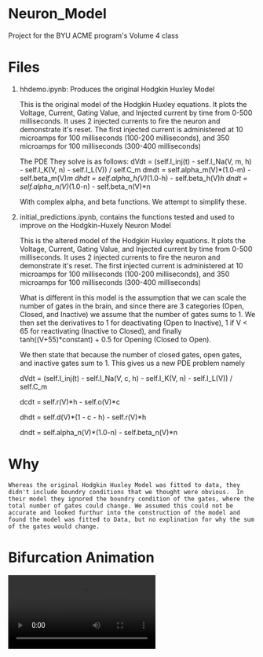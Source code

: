 # Neuron_Model
Project for the BYU ACME program's Volume 4 class

# Files
1) hhdemo.ipynb:  Produces the original Hodgkin Huxley Model
    
    This is the original model of the Hodgkin Huxley equations. It plots the Voltage, Current, Gating Value, and Injected current by time from 0-500 milliseconds. It uses 2 injected currents to fire the neuron and demonstrate it's reset. The first injected current is administered at 10 microamps for 100 milliseconds (100-200 milliseconds), and 350 microamps for 100 milliseconds (300-400 milliseconds)
    
    The PDE They solve is as follows:
        dVdt = (self.I_inj(t) - self.I_Na(V, m, h) - self.I_K(V, n) - self.I_L(V)) / self.C_m
        dmdt = self.alpha_m(V)*(1.0-m) - self.beta_m(V)*m
        dhdt = self.alpha_h(V)*(1.0-h) - self.beta_h(V)*h
        dndt = self.alpha_n(V)*(1.0-n) - self.beta_n(V)*n
    
    With complex alpha, and beta functions. We attempt to simplify these.
    
2) initial_predictions.ipynb, contains the functions tested and used to improve on the Hodgkin-Huxely Neuron Model
    
    This is the altered model of the Hodgkin Huxley equations. It plots the Voltage, Current, Gating Value, and Injected current by time from 0-500 milliseconds. It uses 2 injected currents to fire the neuron and demonstrate it's reset. The first injected current is administered at 10 microamps for 100 milliseconds (100-200 milliseconds), and 350 microamps for 100 milliseconds (300-400 milliseconds)
    
    What is different in this model is the assumption that we can scale the number of gates in the brain, and since there are 3 categories (Open, Closed, and Inactive) we assume that the number of gates sums to 1. We then set the derivatives to 1 for deactivating (Open to Inactive), 1 if V < 65 for reactivating (Inactive to Closed), and finally tanh((V+55)*constant) + 0.5 for Opening (Closed to Open).  
    
    We then state that because the number of closed gates, open gates, and inactive gates sum to 1. This gives us a new PDE problem namely 
        
    dVdt = (self.I_inj(t) - self.I_Na(V, c, h) - self.I_K(V, n) - self.I_L(V)) / self.C_m
    
    dcdt = self.r(V)*h - self.o(V)*c
    
    dhdt = self.d(V)*(1 - c - h) - self.r(V)*h
    
    dndt = self.alpha_n(V)*(1.0-n) - self.beta_n(V)*n
        
# Why
    Whereas the original Hodgkin Huxley Model was fitted to data, they didn't include boundry conditions that we thought were obvious.  In their model they ignored the boundry condition of the gates, where the total number of gates could change. We assumed this could not be accurate and looked furthur into the construction of the model and found the model was fitted to Data, but no explination for why the sum of the gates would change.
    
# Bifurcation Animation
<video src='bifurcation_animation.mp4' controls>
